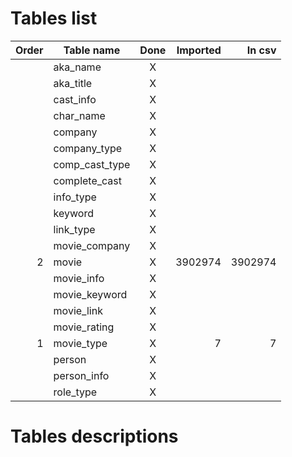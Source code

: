 # Tables list

| Order | Table name     | Done | Imported | In csv   |
| -----:| -------------- |:----:| --------:| --------:|
|       | aka_name       | X    |          |          |
|       | aka_title      | X    |          |          |
|       | cast_info      | X    |          |          |
|       | char_name      | X    |          |          |
|       | company        | X    |          |          |
|       | company_type   | X    |          |          |
|       | comp_cast_type | X    |          |          |
|       | complete_cast  | X    |          |          |
|       | info_type      | X    |          |          |
|       | keyword        | X    |          |          |
|       | link_type      | X    |          |          |
|       | movie_company  | X    |          |          |
|     2 | movie          | X    |  3902974 |  3902974 |
|       | movie_info     | X    |          |          |
|       | movie_keyword  | X    |          |          |
|       | movie_link     | X    |          |          |
|       | movie_rating   | X    |          |          |
|     1 | movie_type     | X    |        7 |        7 |
|       | person         | X    |          |          |
|       | person_info    | X    |          |          |
|       | role_type      | X    |          |          |

# Tables descriptions
